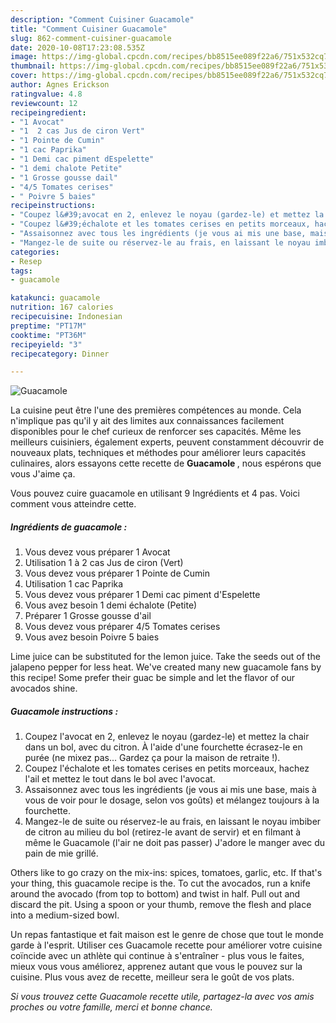 ```yaml
---
description: "Comment Cuisiner Guacamole"
title: "Comment Cuisiner Guacamole"
slug: 862-comment-cuisiner-guacamole
date: 2020-10-08T17:23:08.535Z
image: https://img-global.cpcdn.com/recipes/bb8515ee089f22a6/751x532cq70/guacamole-photo-principale-de-la-recette.jpg
thumbnail: https://img-global.cpcdn.com/recipes/bb8515ee089f22a6/751x532cq70/guacamole-photo-principale-de-la-recette.jpg
cover: https://img-global.cpcdn.com/recipes/bb8515ee089f22a6/751x532cq70/guacamole-photo-principale-de-la-recette.jpg
author: Agnes Erickson
ratingvalue: 4.8
reviewcount: 12
recipeingredient:
- "1 Avocat"
- "1  2 cas Jus de ciron Vert"
- "1 Pointe de Cumin"
- "1 cac Paprika"
- "1 Demi cac piment dEspelette"
- "1 demi chalote Petite"
- "1 Grosse gousse dail"
- "4/5 Tomates cerises"
- " Poivre 5 baies"
recipeinstructions:
- "Coupez l&#39;avocat en 2, enlevez le noyau (gardez-le) et mettez la chair dans un bol, avec du citron. À l&#39;aide d&#39;une fourchette écrasez-le en purée (ne mixez pas... Gardez ça pour la maison de retraite !)."
- "Coupez l&#39;échalote et les tomates cerises en petits morceaux, hachez l&#39;ail et mettez le tout dans le bol avec l&#39;avocat."
- "Assaisonnez avec tous les ingrédients (je vous ai mis une base, mais à vous de voir pour le dosage, selon vos goûts) et mélangez toujours à la fourchette."
- "Mangez-le de suite ou réservez-le au frais, en laissant le noyau imbiber de citron au milieu du bol (retirez-le avant de servir) et en filmant à même le Guacamole (l&#39;air ne doit pas passer) J&#39;adore le manger avec du pain de mie grillé."
categories:
- Resep
tags:
- guacamole

katakunci: guacamole 
nutrition: 167 calories
recipecuisine: Indonesian
preptime: "PT17M"
cooktime: "PT36M"
recipeyield: "3"
recipecategory: Dinner

---
```



![Guacamole](https://img-global.cpcdn.com/recipes/bb8515ee089f22a6/751x532cq70/guacamole-photo-principale-de-la-recette.jpg)

La cuisine peut être l'une des premières compétences au monde. Cela n'implique pas qu'il y ait des limites aux connaissances facilement disponibles pour le chef curieux de renforcer ses capacités. Même les meilleurs cuisiniers, également experts, peuvent constamment découvrir de nouveaux plats, techniques et méthodes pour améliorer leurs capacités culinaires, alors essayons cette recette de <strong> Guacamole </strong>, nous espérons que vous J'aime ça.

<!--inarticleads1-->

Vous pouvez cuire guacamole en utilisant 9 Ingrédients et 4 pas. Voici comment vous atteindre cette.

##### Ingrédients de guacamole :

1. Vous devez vous préparer 1 Avocat
1. Utilisation 1 à 2 cas Jus de ciron (Vert)
1. Vous devez vous préparer 1 Pointe de Cumin
1. Utilisation 1 cac Paprika
1. Vous devez vous préparer 1 Demi cac piment d&#39;Espelette
1. Vous avez besoin 1 demi échalote (Petite)
1. Préparer 1 Grosse gousse d&#39;ail
1. Vous devez vous préparer 4/5 Tomates cerises
1. Vous avez besoin  Poivre 5 baies


Lime juice can be substituted for the lemon juice. Take the seeds out of the jalapeno pepper for less heat. We&#39;ve created many new guacamole fans by this recipe! Some prefer their guac be simple and let the flavor of our avocados shine. 

<!--inarticleads2-->

##### Guacamole instructions :

1. Coupez l&#39;avocat en 2, enlevez le noyau (gardez-le) et mettez la chair dans un bol, avec du citron. À l&#39;aide d&#39;une fourchette écrasez-le en purée (ne mixez pas... Gardez ça pour la maison de retraite !).
1. Coupez l&#39;échalote et les tomates cerises en petits morceaux, hachez l&#39;ail et mettez le tout dans le bol avec l&#39;avocat.
1. Assaisonnez avec tous les ingrédients (je vous ai mis une base, mais à vous de voir pour le dosage, selon vos goûts) et mélangez toujours à la fourchette.
1. Mangez-le de suite ou réservez-le au frais, en laissant le noyau imbiber de citron au milieu du bol (retirez-le avant de servir) et en filmant à même le Guacamole (l&#39;air ne doit pas passer) J&#39;adore le manger avec du pain de mie grillé.


Others like to go crazy on the mix-ins: spices, tomatoes, garlic, etc. If that&#39;s your thing, this guacamole recipe is the. To cut the avocados, run a knife around the avocado (from top to bottom) and twist in half. Pull out and discard the pit. Using a spoon or your thumb, remove the flesh and place into a medium-sized bowl. 

<!--inarticleads1-->

<p>
Un repas fantastique et fait maison est le genre de chose que tout le monde garde à l'esprit. Utiliser ces Guacamole recette pour améliorer votre cuisine coïncide avec un athlète qui continue à s'entraîner - plus vous le faites, mieux vous vous améliorez, apprenez autant que vous le pouvez sur la cuisine. Plus vous avez de recette, meilleur sera le goût de vos plats.
</p>

<p>
<i>Si vous trouvez cette Guacamole recette utile, partagez-la avec vos amis proches ou votre famille, merci et bonne chance.</i>
</p>
